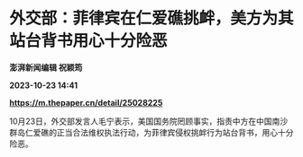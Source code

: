 # 外交部：菲律宾在仁爱礁挑衅，美方为其站台背书用心十分险恶
**澎湃新闻编辑 祝颖筠**

**2023-10-23 14:41**

**https://m.thepaper.cn/detail/25028225**

10月23日，外交部发言人毛宁表示，美国国务院罔顾事实，指责中方在中国南沙群岛仁爱礁的正当合法维权执法行动，为菲律宾侵权挑衅行为站台背书，用心十分险恶。
